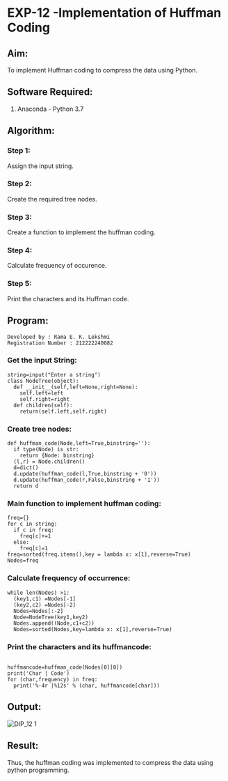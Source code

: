 # EXP-12 -Implementation of Huffman Coding
## Aim:
To implement Huffman coding to compress the data using Python.

## Software Required:
1. Anaconda - Python 3.7

## Algorithm:
### Step 1: 
Assign the input string.
### Step 2:
Create the required tree nodes.
### Step 3:
Create a function to implement the huffman coding.
### Step 4:
Calculate frequency of occurence.
### Step 5:
Print the characters and its Huffman code.
## Program:
~~~
Developed by : Rama E. K. Lekshmi
Registration Number : 212222240082
~~~
### Get the input String:
~~~
string=input("Enter a string")
class NodeTree(object):
  def __init__(self,left=None,right=None):
    self.left=left
    self.right=right
  def children(self):
    return(self.left,self.right)
~~~        
### Create tree nodes:
~~~
def huffman_code(Node,left=True,binstring=''):
  if type(Node) is str:
    return {Node: binstring}
  (l,r) = Node.children()
  d=dict()
  d.update(huffman_code(l,True,binstring + '0'))
  d.update(huffman_code(r,False,binstring + '1'))
  return d
~~~    
### Main function to implement huffman coding:
~~~
freq={}
for c in string:
  if c in freq:
    freq[c]+=1
  else:
    freq[c]=1
freq=sorted(freq.items(),key = lambda x: x[1],reverse=True)
Nodes=freq
~~~
### Calculate frequency of occurrence:
~~~
while len(Nodes) >1:
  (key1,c1) =Nodes[-1]
  (key2,c2) =Nodes[-2]
  Nodes=Nodes[:-2]
  Node=NodeTree(key1,key2)
  Nodes.append((Node,c1+c2))
  Nodes=sorted(Nodes,key=lambda x: x[1],reverse=True)
~~~    
### Print the characters and its huffmancode:
~~~

huffmancode=huffman_code(Nodes[0][0])
print('Char | Code')
for (char,frequency) in freq:
  print('%-4r |%12s' % (char, huffmancode[char]))
~~~
## Output:

![DIP_12 1](https://github.com/Javith-farkhan/Huffman-Coding/assets/94296805/55a531d4-def4-467e-a087-2114bd7f6960)



## Result:

Thus, the huffman coding was implemented to compress the data using python programming.
